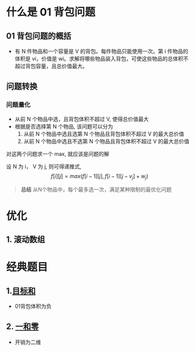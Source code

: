 # 什么是 01 背包问题

## 01 背包问题的概括

- 有 N 件物品和一个容量是 V 的背包。每件物品只能使用一次。第 i 件物品的体积是 vi，价值是 wi。求解将哪些物品装入背包，可使这些物品的总体积不超过背包容量，且总价值最大。

## 问题转换 

### 问题量化

- 从前 N 个物品中选，且背包体积不超过 V, 使得总价值最大
- 根据是否选择第 N 个物品, 该问题可以分为
	1. 从前 N 个物品中选且选第 N 个物品且背包体积不超过 V 的最大总价值
	2. 从前 N 个物品中选且不选第 N 个物品且背包体积不超过 V 的最大总价值 

对这两个问题求一个 max, 就应该是问题的解

设 N 为 i， V 为 j, 则可得递推式, $$
f[i][j] = max(f[i - 1][j], f[i - 1][j - v_{j}] + w_j)
$$
> **总结** 从N个物品中，每个最多选一次，满足某种限制的最优化问题
# 优化


## 1. 滚动数组



# 经典题目


## 1.[目标和](https://leetcode.cn/problems/target-sum/)

- 01背包体积为负


## 2. [一和零](https://leetcode.cn/problems/ones-and-zeroes/)
- 开销为二维




